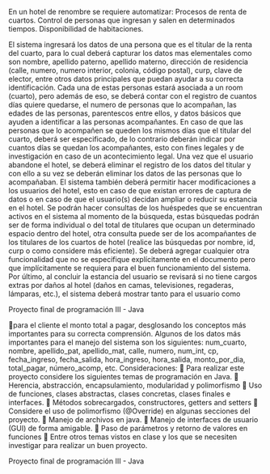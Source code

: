 En un hotel de renombre se requiere automatizar:
Procesos de renta de cuartos.
Control de personas que ingresan y salen en determinados tiempos.
Disponibilidad de habitaciones.

El sistema ingresará los datos de una persona que es el titular de la renta del cuarto, para lo cual deberá
capturar los datos mas elementales como son nombre, apellido paterno, apellido materno, dirección de
residencia (calle, numero, numero interior, colonia, código postal), curp, clave de elector, entre otros datos
principales que puedan ayudar a su correcta identificación.
Cada una de estas personas estará asociada a un room (cuarto), pero además de eso, se deberá contar
con el registro de cuantos días quiere quedarse, el numero de personas que lo acompañan, las edades de
las personas, parentescos entre ellos, y datos básicos que ayuden a identificar a las personas
acompañantes.
En caso de que las personas que lo acompañen se queden los mismos días que el titular del cuarto,
deberá ser especificado, de lo contrario deberán indicar por cuantos días se quedan los acompañantes,
esto con fines legales y de investigación en caso de un acontecimiento legal.
Una vez que el usuario abandone el hotel, se deberá eliminar el registro de los datos del titular y con ello a
su vez se deberán eliminar los datos de las personas que lo acompañaban.
El sistema también deberá permitir hacer modificaciones a los usuarios del hotel, esto en caso de que
existan errores de captura de datos o en caso de que el usuario(s) decidan ampliar o reducir su estancia en
el hotel.
Se podrán hacer consultas de los huéspedes que se encuentran activos en el sistema al momento de la
búsqueda, estas búsquedas podrán ser de forma individual o del total de titulares que ocupan un
determinado espacio dentro del hotel, otra consulta puede ser de los acompañantes de los titulares de los
cuartos de hotel (realice las búsquedas por nombre, id, curp o como considere más eficiente).
Se deberá agregar cualquier otra funcionalidad que no se especifique explícitamente en el documento pero
que implícitamente se requiera para el buen funcionamiento del sistema.
Por último, al concluir la estancia del usuario se revisará si no tiene cargos extras por daños al hotel (daños
en camas, televisiones, regaderas, lámparas, etc.), el sistema deberá mostrar tanto para el usuario como

Proyecto final de programación III - Java

para el cliente el monto total a pagar, desglosando los conceptos más importantes para su correcta
comprensión.
Algunos de los datos más importantes para el manejo del sistema son los siguientes:
num_cuarto, nombre, apellido_pat, apellido_mat, calle, numero, num_int, cp, fecha_ingreso, fecha_salida,
hora_ingreso, hora_salida, monto_por_dia, total_pagar, número_acomp, etc.
Consideraciones:
 Para realizar este proyecto considere los siguientes temas de programación en Java.
 Herencia, abstracción, encapsulamiento, modularidad y polimorfismo
 Uso de funciones, clases abstractas, clases concretas, clases finales e interfaces.
 Métodos sobrecargados, constructores, getters and setters
 Considere el uso de polimorfismo (@Override) en algunas secciones del proyecto.
 Manejo de archivos en java.
 Manejo de interfaces de usuario (GUI) de forma amigable.
 Paso de parámetros y retorno de valores en funciones
 Entre otros temas vistos en clase y los que se necesiten investigar para realizar un buen proyecto.

Proyecto final de programación III - Java
